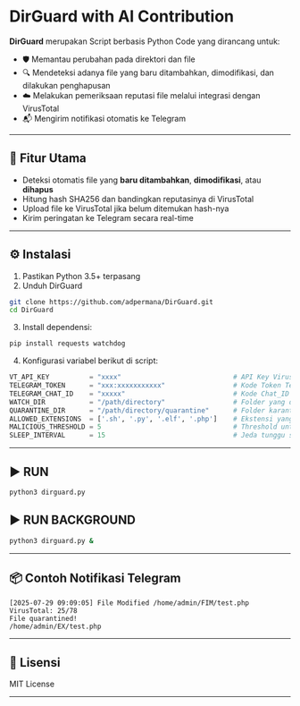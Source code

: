 
# DirGuard with AI Contribution

**DirGuard** merupakan Script berbasis Python Code yang dirancang untuk:
- 🛡️ Memantau perubahan pada direktori dan file
- 🔍 Mendeteksi adanya file yang baru ditambahkan, dimodifikasi, dan dilakukan penghapusan
- ☁️ Melakukan pemeriksaan reputasi file melalui integrasi dengan VirusTotal
- 📬 Mengirim notifikasi otomatis ke Telegram

---

## 🚀 Fitur Utama

- Deteksi otomatis file yang **baru ditambahkan**, **dimodifikasi**, atau **dihapus**
- Hitung hash SHA256 dan bandingkan reputasinya di VirusTotal
- Upload file ke VirusTotal jika belum ditemukan hash-nya
- Kirim peringatan ke Telegram secara real-time

---

## ⚙️ Instalasi

1. Pastikan Python 3.5+ terpasang
2. Unduh DirGuard

```bash
git clone https://github.com/adpermana/DirGuard.git
cd DirGuard
```

3. Install dependensi:

```bash
pip install requests watchdog
```

4. Konfigurasi variabel berikut di script:

```python
VT_API_KEY          = "xxxx"                            # API Key VirusTotal
TELEGRAM_TOKEN      = "xxx:xxxxxxxxxxx"                 # Kode Token Telegram
TELEGRAM_CHAT_ID    = "xxxxx"                           # Kode Chat_ID Telegram
WATCH_DIR           = "/path/directory"                 # Folder yang dipantau
QUARANTINE_DIR      = "/path/directory/quarantine"      # Folder karantina
ALLOWED_EXTENSIONS  = ['.sh', '.py', '.elf', '.php']    # Ekstensi yang dicek VT
MALICIOUS_THRESHOLD = 5                                 # Threshold untuk karantina
SLEEP_INTERVAL      = 15                                # Jeda tunggu setelah upload (detik)
```

---

## ▶️ RUN

```bash
python3 dirguard.py
```

## ▶️ RUN BACKGROUND
```bash
python3 dirguard.py &
```
---

## 📦 Contoh Notifikasi Telegram

```
[2025-07-29 09:09:05] File Modified /home/admin/FIM/test.php
VirusTotal: 25/78
File quarantined!
/home/admin/EX/test.php
```
---

## 📜 Lisensi

MIT License

---
